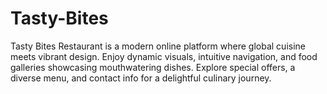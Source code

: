 # Tasty-Bites
Tasty Bites Restaurant is a modern online platform where global cuisine meets vibrant design. Enjoy dynamic visuals, intuitive navigation, and food galleries showcasing mouthwatering dishes. Explore special offers, a diverse menu, and contact info for a delightful culinary journey.
